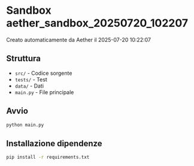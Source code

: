 # Sandbox aether_sandbox_20250720_102207

Creato automaticamente da Aether il 2025-07-20 10:22:07

## Struttura
- `src/` - Codice sorgente
- `tests/` - Test
- `data/` - Dati
- `main.py` - File principale

## Avvio
```bash
python main.py
```

## Installazione dipendenze
```bash
pip install -r requirements.txt
```

